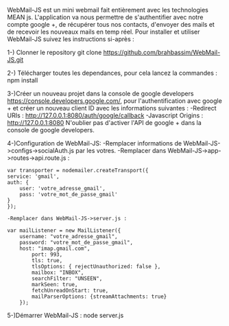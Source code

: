 WebMail-JS est un mini webmail fait entièrement avec les technologies MEAN js.
L'application va nous permettre de s'authentifier avec notre compte google +, de récupérer tous nos contacts, d'envoyer des mails et de recevoir les nouveaux mails en temp réel. 
Pour installer et utiliser WebMail-JS suivez les instructions si-après :


1-) Clonner le repository
	git clone https://github.com/brahbassim/WebMail-JS.git

2-) Télécharger toutes les dependances, pour cela lancez la commandes :
	npm install

3-)Créer un nouveau projet dans la console de google developers https://console.developers.google.com/, pour l'authentification avec google + et créer un nouveau client ID avec les informations suivantes : 
	-Redirect URIs : http://127.0.0.1:8080/auth/google/callback
	-Javascript Origins : http://127.0.0.1:8080
N'oublier pas d'activer l'API de google + dans la console de google developers.

4-)Configuration de WebMail-JS:
	-Remplacer informations de WebMail-JS->configs->socialAuth.js par les votres.
	-Remplacer dans WebMail-JS->app->routes->api.route.js :
```
var transporter = nodemailer.createTransport({
service: 'gmail',
auth: {
	user: 'votre_adresse_gmail',
	pass: 'votre_mot_de_passe_gmail'
}
});
```
	-Remplacer dans WebMail-JS->server.js : 
```
var mailListener = new MailListener({
	username: "votre_adresse_gmail",
	password: "votre_mot_de_passe_gmail",
	host: "imap.gmail.com",
		port: 993,
		tls: true,
		tlsOptions: { rejectUnauthorized: false },
		mailbox: "INBOX",
		searchFilter: "UNSEEN", 
		markSeen: true,
		fetchUnreadOnStart: true, 
		mailParserOptions: {streamAttachments: true} 
	});
```

5-)Démarrer WebMail-JS : 
node server.js

